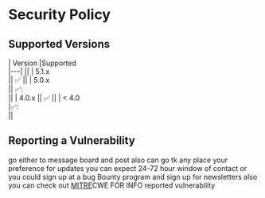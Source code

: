 # Security Policy

## Supported Versions
| Version
|Supported        
|---| 
||
| 5.1.x  
||
:white_check_mark: 
||
| 5.0.x  
||
✅:                
||
| 4.0.x 
||
:white_check_mark: 
||
| < 4.0  
|✅:               
||
## Reporting a Vulnerability
 go either to message board and post also can go tk any place your 
 preference
 for updates you can expect 24-72 hour window of contact or you could 
 sign up at a bug Bounty program and sign up for newsletters
 also you can check out [MITRE](https://cwe.mitre.org)CWE FOR INFO
reported vulnerability


